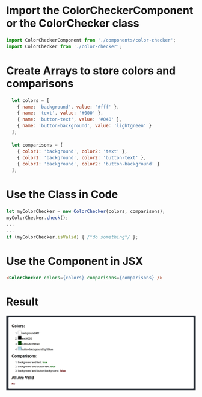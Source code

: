 # Import the ColorCheckerComponent or the ColorChecker class
```js
import ColorCheckerComponent from './components/color-checker';
import ColorChecker from './color-checker';
```

# Create Arrays to store colors and comparisons
```js
  let colors = [
    { name: 'background', value: '#fff' },
    { name: 'text', value: '#000' },
    { name: 'button-text', value: '#040' },
    { name: 'button-background', value: 'lightgreen' }
  ];

  let comparisons = [
    { color1: 'background', color2: 'text' },
    { color1: 'background', color2: 'button-text' },
    { color1: 'background', color2: 'button-background' }
  ];
  ```

# Use the Class in Code
  ```js
  let myColorChecker = new ColorChecker(colors, comparisons);
  myColorChecker.check();
  ...
  ...
  if (myColorChecker.isValid) { /*do something*/ };
  ```

  # Use the Component in JSX
  ```html
  <ColorChecker colors={colors} comparisons={comparisons} />
  ```

  # Result
  <img src="public/screenshot.png" />